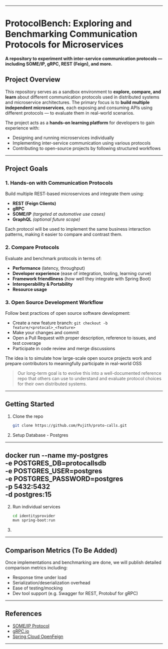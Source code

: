 
---

# ProtocolBench: Exploring and Benchmarking Communication Protocols for Microservices

**A repository to experiment with inter-service communication protocols — including SOME/IP, gRPC, REST (Feign), and
more.**

##  Project Overview

This repository serves as a sandbox environment to **explore, compare, and learn** about different communication
protocols used in distributed systems and microservice architectures. The primary focus is to **build multiple
independent microservices**, each exposing and consuming APIs using different protocols — to evaluate them in real-world
scenarios.

The project acts as a **hands-on learning platform** for developers to gain experience with:

* Designing and running microservices individually
* Implementing inter-service communication using various protocols
* Contributing to open-source projects by following structured workflows

---

## Project Goals

### 1. **Hands-on with Communication Protocols**

Build multiple REST-based microservices and integrate them using:

* **REST (Feign Clients)**
* **gRPC**
* **SOME/IP** *(targeted at automotive use cases)*
* **GraphQL** *(optional future scope)*

Each protocol will be used to implement the same business interaction patterns, making it easier to compare and contrast
them.

### 2. **Compare Protocols**

Evaluate and benchmark protocols in terms of:

* **Performance** (latency, throughput)
* **Developer experience** (ease of integration, tooling, learning curve)
* **Framework friendliness** (how well they integrate with Spring Boot)
* **Interoperability & Portability**
* **Resource usage**

### 3. **Open Source Development Workflow**

Follow best practices of open source software development:

* Create a new feature branch: `git checkout -b feature/<protocal>_<feature>`
* Make your changes and commit
* Open a Pull Request with proper description, reference to issues, and test coverage
* Participate in code review and merge discussions

The idea is to simulate how large-scale open source projects work and prepare contributors to meaningfully participate
in real-world OSS

> Our long-term goal is to evolve this into a well-documented reference repo that others can use to understand and
evaluate protocol choices for their own distributed systems.


---
## Getting Started

1. Clone the repo

   ```bash
   git clone https://github.com/Pujith/proto-calls.git
   ```

2. Setup Database - Postgres

----
docker run --name my-postgres \
-e POSTGRES_DB=protocallsdb \
-e POSTGRES_USER=postgres \
-e POSTGRES_PASSWORD=postgres \
-p 5432:5432 \
-d postgres:15
----
2. Run individual services

   ```bash
   cd identityprovider
   mvn spring-boot:run
   ```

3.
---

## Comparison Metrics (To Be Added)

Once implementations and benchmarking are done, we will publish detailed comparison metrics including:

* Response time under load
* Serialization/deserialization overhead
* Ease of testing/mocking
* Dev tool support (e.g. Swagger for REST, Protobuf for gRPC)

---

## References

* [SOME/IP Protocol](https://www.embien.com/automotive-insights/some-ip-protocol-communication-a-comprehensive-guide)
* [gRPC.io](https://grpc.io)
* [Spring Cloud OpenFeign](https://docs.spring.io/spring-cloud-openfeign/docs/current/reference/html/)

---

